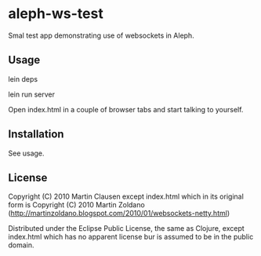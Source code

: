 # aleph-ws-test

Smal test app demonstrating use of websockets in Aleph.

## Usage

lein deps

lein run server

Open index.html in a couple of browser tabs and start talking to yourself.

## Installation

See usage.

## License

Copyright (C) 2010 Martin Clausen except index.html which in its original form is Copyright (C) 2010 Martin Zoldano (http://martinzoldano.blogspot.com/2010/01/websockets-netty.html)

Distributed under the Eclipse Public License, the same as Clojure, except index.html which has no apparent license bur is assumed to be in the public domain.
